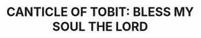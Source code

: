 ---
capo: 0
id: 0
lang: en-us
page: '89'
step: pre
subtitle: ''
tags: []
title: 'CANTICLE OF TOBIT: BLESS MY SOUL THE LORD'
---